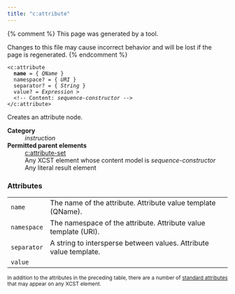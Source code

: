 ```yaml
---
title: "c:attribute"
---
```


{% comment %}
This page was generated by a tool.

Changes to this file may cause incorrect behavior and will be lost if
the page is regenerated.
{% endcomment %}

<div class="language-xml highlighter-rouge"><pre class="highlight element-syntax"><code><span class="nt">&lt;c:attribute</span>
  <b>name</b> = { <i title="A QName. Unprefixed names are in the null namespace.">QName</i> }
  <span>namespace</span>? = { <i>URI</i> }
  <span>separator</span>? = { <i>String</i> }
  <span>value</span>? = <i title="Expression">Expression</i> &gt;
  &lt;!-- Content: <span><i>sequence-constructor</i></span> --&gt;
<span class="nt">&lt;/c:attribute&gt;</span></code></pre></div>
<p>Creates an attribute node.</p>
<dl>
   <dt><b>Category</b></dt>
   <dd><i>instruction</i></dd>
   <dt><b>Permitted parent elements</b></dt>
   <dd><a href="attribute-set.html">c:attribute-set</a></dd>
   <dd>Any XCST element whose content model is <i>sequence-constructor</i></dd>
   <dd>Any literal result element</dd>
</dl>
<h3>Attributes</h3>
<div class="table-responsive">
   <table>
      <tr>
         <td><code>name</code></td>
         <td>The name of the attribute. Attribute value template (QName).</td>
      </tr>
      <tr>
         <td><code>namespace</code></td>
         <td>The namespace of the attribute. Attribute value template (URI).</td>
      </tr>
      <tr>
         <td><code>separator</code></td>
         <td>A string to intersperse between values. Attribute value template.</td>
      </tr>
      <tr>
         <td><code>value</code></td>
         <td></td>
      </tr>
   </table>
</div>
<p><small>
      In addition to the attributes in the preceding table, there are a number of <a href="../c/standard-attributes.html">standard attributes</a> that may appear on any XCST element.
      </small></p>
